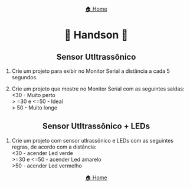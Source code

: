 <center>

[🏠 Home](../README.md)

</center>

#

<h1 align="center">🎲 Handson 🎲</h1>

<h2 align="center"> 
	Sensor Utltrassônico
</h2>

1. Crie um projeto para exibir no Monitor Serial a distância a cada 5 segundos.

2. Crie um projeto que mostre no Monitor Serial com as seguintes saídas:<br>
   <30 - Muito perto <br>
   \> =30 e <=50 - Ideal <br>
   \> 50 - Muito longe

<h2 align="center"> 
	Sensor Utltrassônico + LEDs
</h2>

1. Crie um projeto com sensor utlrassônico e LEDs com as seguintes regras, de acordo com a distância:<br>
\<30 - acender Led verde<br>
\>=30 e <=50 - acender Led amarelo<br>
\>50 - acender Led vermelho
<center>

[🏠 Home](../README.md)

</center>
